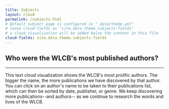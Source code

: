 ```yaml
---
title: Subjects
layout: cloud
permalink: /subjects.html
# Default subject page is configured in "_data/theme.yml"
# leave cloud-fields as "site.data.theme.subjects-fields"
# a cloud visualization will be added below the content in this file
cloud-fields: site.data.theme.subjects-fields
---
```


## Who were the WLCB's most published authors?
***
This text cloud visualization shows the WLCB's most prolific authors. The bigger the name, the more publications we have discovered by that author. You can click on an author's name to be taken to their publications list, which can then be sorted by date, publisher, or genre. We keep discovering more publications--and authors-- as we continue to research the words and lives of the WLCB.
